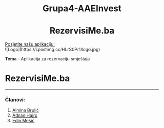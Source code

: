 <h1 align="center">Grupa4-AAEInvest</h1>
<h1 align="center">RezervisiMe.ba</h1>
<a href="http://alminabrulic-001-site1.btempurl.com/">Posjetite našu aplikaciju!</a>
<br>
![Logo](https://i.postimg.cc/HLrS0Pr1/logo.jpg) 


**Tema** - Aplikacija za rezervaciju smještaja


# RezervisiMe.ba

------
### Članovi: 

1. [Almina Brulić](https://github.com/abrulic1)
2. [Adnan Hajro](https://github.com/ahajro2)
3. [Edin Mešić](https://github.com/emesic1)
